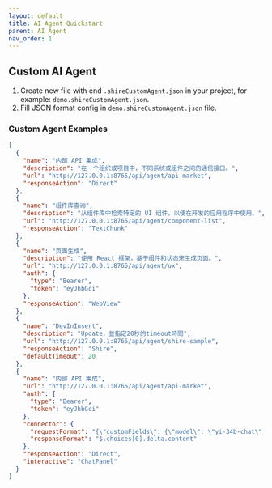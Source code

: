 ```yaml
---
layout: default
title: AI Agent Quickstart
parent: AI Agent
nav_order: 1
---
```


## Custom AI Agent

1. Create new file with end `.shireCustomAgent.json` in your project, for example: `demo.shireCustomAgent.json`.
2. Fill JSON format config in `demo.shireCustomAgent.json` file.

### Custom Agent Examples

```json
[
  {
    "name": "内部 API 集成",
    "description": "在一个组织或项目中，不同系统或组件之间的通信接口。",
    "url": "http://127.0.0.1:8765/api/agent/api-market",
    "responseAction": "Direct"
  },
  {
    "name": "组件库查询",
    "description": "从组件库中检索特定的 UI 组件，以便在开发的应用程序中使用。",
    "url": "http://127.0.0.1:8765/api/agent/component-list",
    "responseAction": "TextChunk"
  },
  {
    "name": "页面生成",
    "description": "使用 React 框架，基于组件和状态来生成页面。",
    "url": "http://127.0.0.1:8765/api/agent/ux",
    "auth": {
      "type": "Bearer",
      "token": "eyJhbGci"
    },
    "responseAction": "WebView"
  },
  {
    "name": "DevInInsert",
    "description": "Update，並指定20秒的timeout時間",
    "url": "http://127.0.0.1:8765/api/agent/shire-sample",
    "responseAction": "Shire",
    "defaultTimeout": 20
  },
  {
    "name": "内部 API 集成",
    "url": "http://127.0.0.1:8765/api/agent/api-market",
    "auth": {
      "type": "Bearer",
      "token": "eyJhbGci"
    },
    "connector": {
      "requestFormat": "{\"customFields\": {\"model\": \"yi-34b-chat\", \"stream\": true}}",
      "responseFormat": "$.choices[0].delta.content"
    },
    "responseAction": "Direct",
    "interactive": "ChatPanel"
  }
]
```
